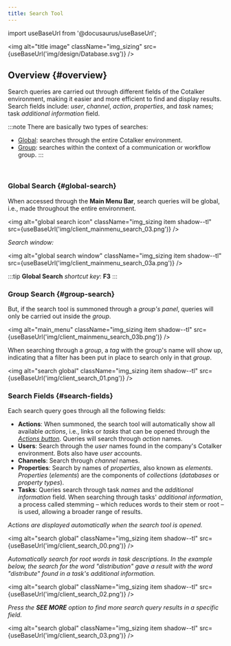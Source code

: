 ```yaml
---
title: Search Tool
---
```

import useBaseUrl from '@docusaurus/useBaseUrl'; 

<img alt="title image" className="img_sizing" src={useBaseUrl('img/design/Database.svg')} />
<br/>

## Overview {#overview}

<div className="alert alert--secondary">

Search queries are carried out through different fields of the Cotalker environment, making it easier and more efficient to find and display results. Search fields include: _user_, _channel_, _action_, _properties_, and _task_ names; task _additional information_ field.

:::note
There are basically two types of searches:
- [Global](#global-search): searches through the entire Cotalker environment.
- [Group](#group-search): searches within the context of a communication or workflow group.
:::

</div>
<br/>

### Global Search {#global-search}
When accessed through the **Main Menu Bar**, search queries will be global, i.e., made throughout the entire environment.

<img alt="global search icon" className="img_sizing item shadow--tl" src={useBaseUrl('img/client_mainmenu_search_03.png')} /> 
<br/>

_Search window:_

<img alt="global search window" className="img_sizing item shadow--tl" src={useBaseUrl('img/client_mainmenu_search_03a.png')} /> 
<br/>

:::tip
**Global Search** _shortcut key_: **F3**
:::

### Group Search {#group-search}
But, if the search tool is summoned through a _group's panel_, queries will only be carried out inside the _group_. 

<img alt="main_menu" className="img_sizing item shadow--tl" src={useBaseUrl('img/client_mainmenu_search_03b.png')} /> 
<br/>

When searching through a _group_, a _tag_ with the group's name will show up, indicating that a filter has been put in place to search only in that _group_.

<img alt="search global" className="img_sizing item shadow--tl" src={useBaseUrl('img/client_search_01.png')} /> 
<br/>

### Search Fields {#search-fields}

Each search query goes through all the following fields:

- **Actions**: When summoned, the search tool will automatically show all available _actions_, i.e., links or _tasks_ that can be opened through the [_Actions button_](/docs/documentation/client/actions_button). Queries will search through _action_ names.
- **Users**: Search through the _user_ names found in the company's Cotalker environment. Bots also have _user_ accounts.
- **Channels**: Search through _channel_ names.
- **Properties**: Search by names of _properties_, also known as _elements_. _Properties_ (_elements_) are the components of _collections_ (_databases_ or _property types_).
- **Tasks**: Queries search through task _names_ and the _additional information_ field. When searching through tasks' _additional information_, a process called stemming – which reduces words to their stem or root – is used, allowing a broader range of results.

_Actions are displayed automatically when the search tool is opened._

<img alt="search global" className="img_sizing item shadow--tl" src={useBaseUrl('img/client_search_00.png')} /> 
<br/>

_Automatically search for root words in task descriptions. In the example below, the search for the word "distribution" gave a result with the word "distribute" found in a task's additional information._

<img alt="search global" className="img_sizing item shadow--tl" src={useBaseUrl('img/client_search_02.png')} /> 
<br/>

_Press the **SEE MORE** option to find more search query results in a specific field._

<img alt="search global" className="img_sizing item shadow--tl" src={useBaseUrl('img/client_search_03.png')} /> 
<br/>